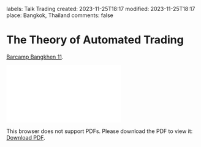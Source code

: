 labels: Talk
        Trading
created: 2023-11-25T18:17
modified: 2023-11-25T18:17
place: Bangkok, Thailand
comments: false

# The Theory of Automated Trading

[Barcamp Bangkhen 11](https://www.facebook.com/Barcampbangkhen).

<object data="automated_trading.pdf" type="application/pdf" width="800px" height="600px">
    <embed src="automated_trading.pdf">
        <p>This browser does not support PDFs. Please download the PDF to view it: <a href="automated_trading.pdf">Download PDF</a>.</p>
    </embed>
</object>
